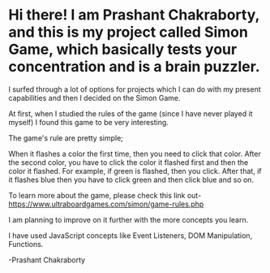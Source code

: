 # Hi there! I am Prashant Chakraborty, and this is my project called Simon Game, which basically tests your concentration and is a brain puzzler. 

I surfed through a lot of options for projects which I can do with my present capabilities and then I decided on the Simon Game. 

At first, when I studied the rules of the game (since I have never played it myself) I found this game to be very interesting.

The game's rule are pretty simple;

When it flashes a color the first time, then you need to click that color. After the second color, you have to click the color it flashed first and then the color it flashed.
For example, if green is flashed, then you click. After that, if it flashes blue then you have to click green and then click blue and so on.

To learn more about the game, please check this link out- https://www.ultraboardgames.com/simon/game-rules.php

I am planning to improve on it further with the more concepts you learn. 


I have used JavaScript concepts like Event Listeners, DOM Manipulation, Functions.

-Prashant Chakraborty


